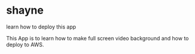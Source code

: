 # shayne
learn how to deploy this app

This App is to learn how to make full screen video background and how to deploy to AWS.
